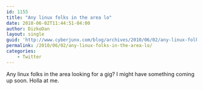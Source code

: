```yaml
---
id: 1155
title: "Any linux folks in the area lo"
date: 2010-06-02T11:44:51-04:00
author: DizkoDan
layout: single
guid: 'http://www.cyberjunx.com/blog/archives/2010/06/02/any-linux-folks-in-the-area-lo/'
permalink: /2010/06/02/any-linux-folks-in-the-area-lo/
categories:
    - Twitter
---
```


Any linux folks in the area looking for a gig? I might have something coming up soon. Holla at me.